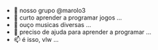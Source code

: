 - 👋 nosso grupo @marolo3
- 👀 curto aprender a programar jogos ...
- 🌱 ouço musicas diversas ...
- 💞️ preciso de ajuda para aprender a programar ...
- 📫 é isso, vlw ...

<!---
marolo3/marolo3 is a ✨ special ✨ repository because its `README.md` (this file) appears on your GitHub profile.
You can click the Preview link to take a look at your changes.
--->

